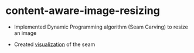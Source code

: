 # content-aware-image-resizing

- Implemented Dynamic Programming algorithm (Seam Carving) to resize an image

- Created [visualization](https://drive.google.com/file/d/1qFt0LNoOd9f_mhONtc12n1BJR9ifxWFj/view?usp=share_link) of the seam 


